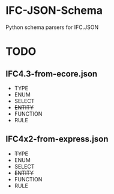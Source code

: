 # IFC-JSON-Schema
Python schema parsers for IFC.JSON


# TODO
## IFC4.3-from-ecore.json
* TYPE
* ENUM
* SELECT
* ~~ENTITY~~
* FUNCTION
* RULE
## IFC4x2-from-express.json
* ~~TYPE~~
* ENUM
* SELECT
* ~~ENTITY~~
* FUNCTION
* RULE
